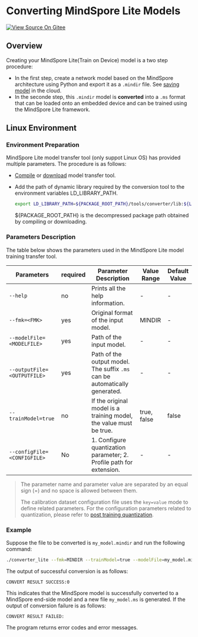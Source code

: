 # Converting MindSpore Lite Models

[![View Source On Gitee](https://mindspore-website.obs.cn-north-4.myhuaweicloud.com/website-images/r2.3.2/resource/_static/logo_source_en.svg)](https://gitee.com/mindspore/docs/blob/r2.3.2/docs/lite/docs/source_en/use/converter_train.md)

## Overview

Creating your MindSpore Lite(Train on Device) model is a two step procedure:

- In the first step, create a network model based on the MindSpore architecture using Python and export it as a `.mindir` file. See [saving model](https://www.mindspore.cn/tutorials/en/r2.3.2/beginner/save_load.html#saving-and-loading-mindir) in the cloud.
- In the seconde step, this `.mindir` model is <b>converted</b> into a `.ms` format that can be loaded onto an embedded device and can be trained using the MindSpore Lite framework.

## Linux Environment

### Environment Preparation

MindSpore Lite model transfer tool (only suppot Linux OS) has provided multiple parameters. The procedure is as follows:

- [Compile](https://www.mindspore.cn/lite/docs/en/r2.3.2/use/build.html) or [download](https://www.mindspore.cn/lite/docs/en/r2.3.2/use/downloads.html) model transfer tool.
- Add the path of dynamic library required by the conversion tool to the environment variables LD_LIBRARY_PATH.

    ```bash
    export LD_LIBRARY_PATH=${PACKAGE_ROOT_PATH}/tools/converter/lib:${LD_LIBRARY_PATH}
    ````

    ${PACKAGE_ROOT_PATH} is the decompressed package path obtained by compiling or downloading.

### Parameters Description

The table below shows the parameters used in the MindSpore Lite model training transfer tool.

| Parameters                  | required | Parameter Description                                                      | Value Range | Default Value |
| --------------------------- |----------|----------------------------------------------------------------------------| ----------- | ------------- |
| `--help`                    | no       | Prints all the help information.                                           | -           | -             |
| `--fmk=<FMK>`               | yes      | Original format of the input model.                                        | MINDIR      | -             |
| `--modelFile=<MODELFILE>`   | yes      | Path of the input model.                                                   | -           | -             |
| `--outputFile=<OUTPUTFILE>` | yes      | Path of the output model. The suffix `.ms` can be automatically generated. | -           | -             |
| `--trainModel=true`         | no       | If the original model is a training model, the value must be true.         | true, false | false         |
| `--configFile=<CONFIGFILE>` | No       | 1. Configure quantization parameter; 2. Profile path for extension.        | - | - |

> The parameter name and parameter value are separated by an equal sign (=) and no space is allowed between them.
>
> The calibration dataset configuration file uses the `key=value` mode to define related parameters. For the configuration parameters related to quantization, please refer to [post training quantization](https://www.mindspore.cn/lite/docs/en/r2.3.2/use/post_training_quantization.html).

### Example

Suppose the file to be converted is `my_model.mindir` and run the following command:

```bash
./converter_lite --fmk=MINDIR --trainModel=true --modelFile=my_model.mindir --outputFile=my_model
```

The output of successful conversion is as follows:

```text
CONVERT RESULT SUCCESS:0
```

This indicates that the MindSpore model is successfully converted to a MindSpore end-side model and a new file `my_model.ms` is generated. If the output of conversion failure is as follows:

```text
CONVERT RESULT FAILED:
```

The program returns error codes and error messages.
